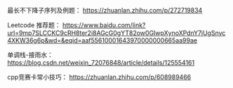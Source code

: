 最长不下降子序列及例题：
https://zhuanlan.zhihu.com/p/272719834

Leetcode 推荐题：
https://www.baidu.com/link?url=9mp7SLCCKC9cRH8ter2i8AGcG0gYT82ow0GIwpXynoXPdnY7jUgSnyc4XKW36g6p&wd=&eqid=aaf55610001643970000000665aa99ae

单调栈-接雨水：
https://blog.csdn.net/weixin_72076848/article/details/125554161

cpp竞赛卡常小技巧：
https://zhuanlan.zhihu.com/p/608989466
